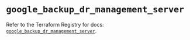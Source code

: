 # `google_backup_dr_management_server`

Refer to the Terraform Registry for docs: [`google_backup_dr_management_server`](https://registry.terraform.io/providers/hashicorp/google/6.22.0/docs/resources/backup_dr_management_server).
